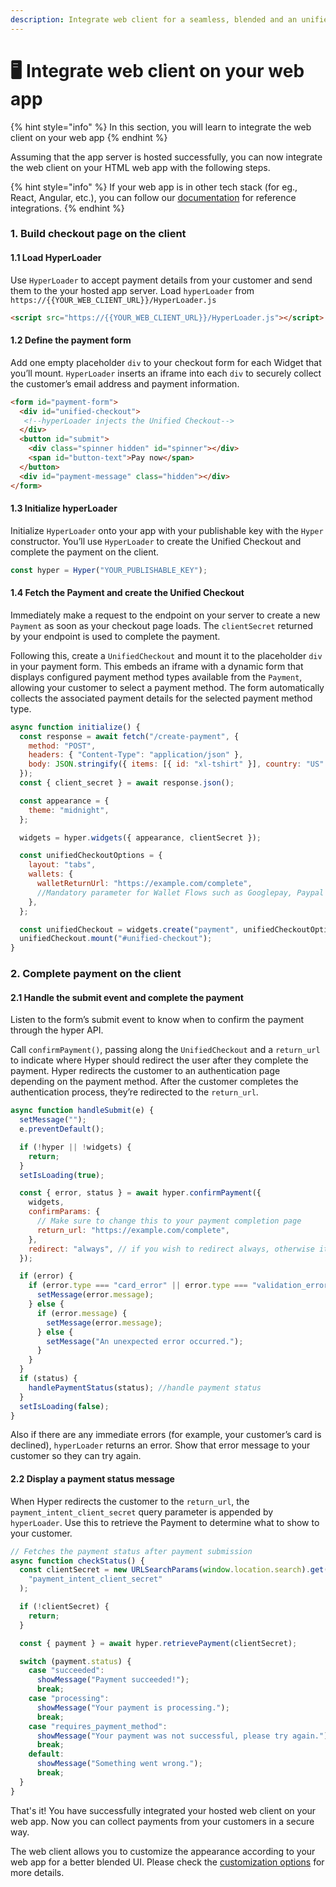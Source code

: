```yaml
---
description: Integrate web client for a seamless, blended and an unified payment experience
---
```


# 🖥 Integrate web client on your web app

{% hint style="info" %}
In this section, you will learn to integrate the web client on your web app
{% endhint %}

Assuming that the app server is hosted successfully, you can now integrate the web client on your HTML web app with the following steps.&#x20;

{% hint style="info" %}
If your web app is in other tech stack (for eg., React, Angular, etc.), you can follow our [documentation](https://hyperswitchpay.com/docs/sdkIntegrations/unifiedCheckoutWeb/) for reference integrations.
{% endhint %}

### 1. Build checkout page on the client <a href="#2-build-checkout-page-on-the-client" id="2-build-checkout-page-on-the-client"></a>

#### 1.1 Load HyperLoader <a href="#21-load-hyperloader" id="21-load-hyperloader"></a>

Use `HyperLoader` to accept payment details from your customer and send them to the your hosted app server. Load `hyperLoader` from `https://{{YOUR_WEB_CLIENT_URL}}/HyperLoader.js`

```html
<script src="https://{{YOUR_WEB_CLIENT_URL}}/HyperLoader.js"></script>
```

#### 1.2 Define the payment form <a href="#22-define-the-payment-form" id="22-define-the-payment-form"></a>

Add one empty placeholder `div` to your checkout form for each Widget that you’ll mount. `HyperLoader` inserts an iframe into each `div` to securely collect the customer’s email address and payment information.

```html
<form id="payment-form">
  <div id="unified-checkout">
   <!--hyperLoader injects the Unified Checkout-->
  </div>
  <button id="submit">
    <div class="spinner hidden" id="spinner"></div>
    <span id="button-text">Pay now</span>
  </button>
  <div id="payment-message" class="hidden"></div>
</form>
```

#### 1.3 Initialize hyperLoader <a href="#23-initialize-hyperloader" id="23-initialize-hyperloader"></a>

Initialize `HyperLoader` onto your app with your publishable key with the `Hyper` constructor. You’ll use `HyperLoader` to create the Unified Checkout and complete the payment on the client.&#x20;

```javascript
const hyper = Hyper("YOUR_PUBLISHABLE_KEY");
```

#### 1.4 Fetch the Payment and create the Unified Checkout <a href="#24-fetch-the-payment-and-create-the-unified-checkout" id="24-fetch-the-payment-and-create-the-unified-checkout"></a>

Immediately make a request to the endpoint on your server to create a new `Payment` as soon as your checkout page loads. The `clientSecret` returned by your endpoint is used to complete the payment.

Following this, create a `UnifiedCheckout` and mount it to the placeholder `div` in your payment form. This embeds an iframe with a dynamic form that displays configured payment method types available from the `Payment`, allowing your customer to select a payment method. The form automatically collects the associated payment details for the selected payment method type.

```javascript
async function initialize() {
  const response = await fetch("/create-payment", {
    method: "POST",
    headers: { "Content-Type": "application/json" },
    body: JSON.stringify({ items: [{ id: "xl-tshirt" }], country: "US" }),
  });
  const { client_secret } = await response.json();

  const appearance = {
    theme: "midnight",
  };

  widgets = hyper.widgets({ appearance, clientSecret });

  const unifiedCheckoutOptions = {
    layout: "tabs",
    wallets: {
      walletReturnUrl: "https://example.com/complete",
      //Mandatory parameter for Wallet Flows such as Googlepay, Paypal and Applepay
    },
  };

  const unifiedCheckout = widgets.create("payment", unifiedCheckoutOptions);
  unifiedCheckout.mount("#unified-checkout");
}
```

### 2. Complete payment on the client <a href="#3-complete-payment-on-the-client" id="3-complete-payment-on-the-client"></a>

#### 2.1 Handle the submit event and complete the payment <a href="#31-handle-the-submit-event-and-complete-the-payment" id="31-handle-the-submit-event-and-complete-the-payment"></a>

Listen to the form’s submit event to know when to confirm the payment through the hyper API.

Call `confirmPayment()`, passing along the `UnifiedCheckout` and a `return_url` to indicate where Hyper should redirect the user after they complete the payment. Hyper redirects the customer to an authentication page depending on the payment method. After the customer completes the authentication process, they’re redirected to the `return_url`.

```javascript
async function handleSubmit(e) {
  setMessage("");
  e.preventDefault();

  if (!hyper || !widgets) {
    return;
  }
  setIsLoading(true);

  const { error, status } = await hyper.confirmPayment({
    widgets,
    confirmParams: {
      // Make sure to change this to your payment completion page
      return_url: "https://example.com/complete",
    },
    redirect: "always", // if you wish to redirect always, otherwise it is defaulted to "if_required"
  });

  if (error) {
    if (error.type === "card_error" || error.type === "validation_error") {
      setMessage(error.message);
    } else {
      if (error.message) {
        setMessage(error.message);
      } else {
        setMessage("An unexpected error occurred.");
      }
    }
  }
  if (status) {
    handlePaymentStatus(status); //handle payment status
  }
  setIsLoading(false);
}
```

Also if there are any immediate errors (for example, your customer’s card is declined), `hyperLoader` returns an error. Show that error message to your customer so they can try again.

#### 2.2 Display a payment status message <a href="#32-display-a-payment-status-message" id="32-display-a-payment-status-message"></a>

When Hyper redirects the customer to the `return_url`, the `payment_intent_client_secret` query parameter is appended by `hyperLoader`. Use this to retrieve the Payment to determine what to show to your customer.

```javascript
// Fetches the payment status after payment submission
async function checkStatus() {
  const clientSecret = new URLSearchParams(window.location.search).get(
    "payment_intent_client_secret"
  );

  if (!clientSecret) {
    return;
  }

  const { payment } = await hyper.retrievePayment(clientSecret);

  switch (payment.status) {
    case "succeeded":
      showMessage("Payment succeeded!");
      break;
    case "processing":
      showMessage("Your payment is processing.");
      break;
    case "requires_payment_method":
      showMessage("Your payment was not successful, please try again.");
      break;
    default:
      showMessage("Something went wrong.");
      break;
  }
}
```

That's it! You have successfully integrated your hosted web client on your web app. Now you can collect payments from your customers in a secure way.

The web client allows you to customize the appearance according to your web app for a better blended UI. Please check the [customization options](https://hyperswitchpay.com/docs/sdkIntegrations/unifiedCheckoutWeb/customization) for more details.&#x20;

